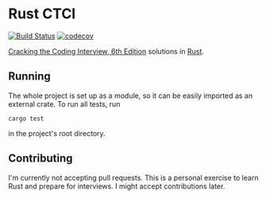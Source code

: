 Rust CTCI
===

[![Build Status](https://travis-ci.org/ranveeraggarwal/rust-ctci.svg?branch=master)](https://travis-ci.org/ranveeraggarwal/rust-ctci)
[![codecov](https://codecov.io/gh/ranveeraggarwal/rust-ctci/branch/master/graph/badge.svg)](https://codecov.io/gh/ranveeraggarwal/rust-ctci)

[Cracking the Coding Interview, 6th Edition](http://www.crackingthecodinginterview.com/) solutions in [Rust](https://www.rust-lang.org/en-US/).

## Running

The whole project is set up as a module, so it can be easily imported as an external crate. To run all tests, run

	cargo test

in the project's root directory.

## Contributing

I'm currently not accepting pull requests. This is a personal exercise to learn Rust and prepare for interviews. I might accept contributions later.